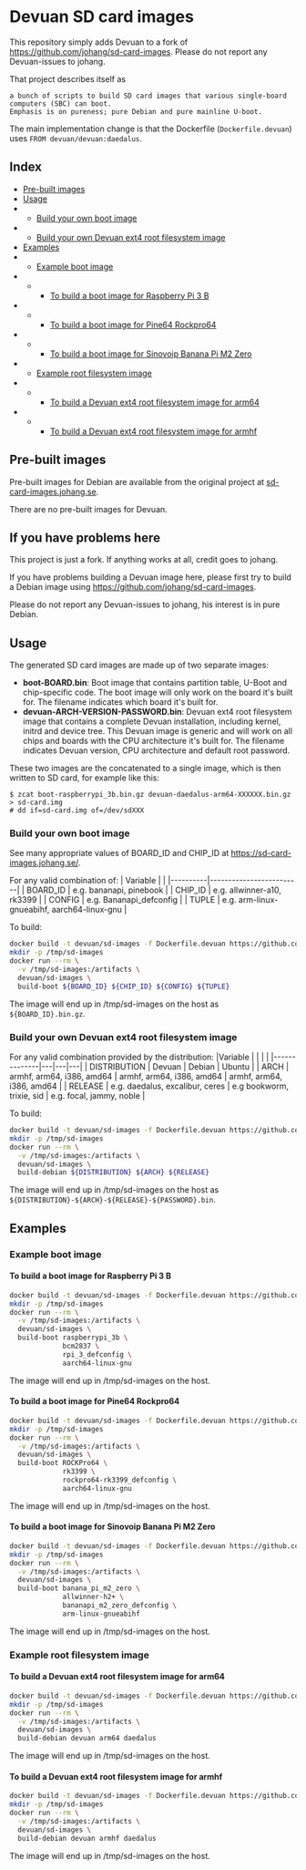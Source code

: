 # Devuan SD card images

This repository simply adds Devuan to a fork of https://github.com/johang/sd-card-images.  Please do not report any Devuan-issues to johang.

That project describes itself as
```
a bunch of scripts to build SD card images that various single-board computers (SBC) can boot.
Emphasis is on pureness; pure Debian and pure mainline U-boot.
```
The main implementation change is that the Dockerfile (`Dockerfile.devuan`) uses `FROM devuan/devuan:daedalus`.

## Index
- [Pre-built images](#pre-built-images)
- [Usage](#usage)
- - [Build your own boot image](#build-your-own-boot-image)
- - [Build your own Devuan ext4 root filesystem image](build-your-own-devuan-ext4-root-filesystem-image)
- [Examples](#examples)
- - [Example boot image](#example-boot-image)
- - - [To build a boot image for Raspberry Pi 3 B](#to-build-a-boot-image-for-raspberry-pi-3-b)
- - - [To build a boot image for Pine64 Rockpro64](#to-build-a-boot-image-for-pine64-rockpro64)
- - - [To build a boot image for Sinovoip Banana Pi M2 Zero](#to-build-a-boot-image-for-sinovoip-banana-pi-m2-zero)
- - [Example root filesystem image](#example-root-filesystem-image)
- - - [To build a Devuan ext4 root filesystem image for arm64](#to-build-a-devuan-ext4-root-filesystem-image-for-arm64)
- - - [To build a Devuan ext4 root filesystem image for armhf](#to-build-a-devuan-ext4-root-filesystem-image-for-armhf)

## Pre-built images

Pre-built images for Debian are available from the original project at [sd-card-images.johang.se](https://sd-card-images.johang.se).

There are no pre-built images for Devuan.

## If you have problems here ##

This project is just a fork.  If anything works at all, credit goes to johang.

If you have problems building a Devuan image here, please first try to build a Debian image using https://github.com/johang/sd-card-images.

Please do not report any Devuan-issues to johang, his interest is in pure Debian.

## Usage

The generated SD card images are made up of two separate images:

- **boot-BOARD.bin**: Boot image that contains partition table, U-Boot and chip-specific code. The boot image will only work on the board it's built for. The filename indicates which board it's built for.
- **devuan-ARCH-VERSION-PASSWORD.bin**: Devuan ext4 root filesystem image that contains a complete Devuan installation, including kernel, initrd and device tree. This Devuan image is generic and will work on all chips and boards with the CPU architecture it's built for. The filename indicates Devuan version, CPU architecture and default root password.

These two images are the concatenated to a single image, which is then written to SD card, for example like this:

    $ zcat boot-raspberrypi_3b.bin.gz devuan-daedalus-arm64-XXXXXX.bin.gz > sd-card.img
    # dd if=sd-card.img of=/dev/sdXXX

### Build your own boot image

See many appropriate values of BOARD_ID and CHIP_ID at https://sd-card-images.johang.se/.

For any valid combination of:
  | Variable |  |
  |----------|-------------------------|
  | BOARD_ID | e.g. bananapi, pinebook |
  | CHIP_ID  | e.g. allwinner-a10, rk3399 |
  | CONFIG   | e.g. Bananapi_defconfig |
  | TUPLE    | e.g. arm-linux-gnueabihf, aarch64-linux-gnu |

To build:
```bash
docker build -t devuan/sd-images -f Dockerfile.devuan https://github.com/watchful-0wl/sd-card-images.git#add_devuan
mkdir -p /tmp/sd-images
docker run --rm \
  -v /tmp/sd-images:/artifacts \
  devuan/sd-images \
  build-boot ${BOARD_ID} ${CHIP_ID} ${CONFIG} ${TUPLE}
```

The image will end up in /tmp/sd-images on the host as `${BOARD_ID}.bin.gz`.

### Build your own Devuan ext4 root filesystem image

For any valid combination provided by the distribution:
  |Variable      |   |   |   |
  |--------------|---|---|---|
  | DISTRIBUTION | Devuan | Debian | Ubuntu |
  | ARCH         | armhf, arm64, i386, amd64 | armhf, arm64, i386, amd64 | armhf, arm64, i386, amd64 |
  | RELEASE      | e.g. daedalus, excalibur, ceres | e.g bookworm, trixie, sid | e.g. focal, jammy, noble |

To build:
```bash
docker build -t devuan/sd-images -f Dockerfile.devuan https://github.com/watchful-0wl/sd-card-images.git#add_devuan
mkdir -p /tmp/sd-images
docker run --rm \
  -v /tmp/sd-images:/artifacts \
  devuan/sd-images \
  build-debian ${DISTRIBUTION} ${ARCH} ${RELEASE}
```

The image will end up in /tmp/sd-images on the host as `${DISTRIBUTION}-${ARCH}-${RELEASE}-${PASSWORD}.bin`.

## Examples

### Example boot image

#### To build a boot image for Raspberry Pi 3 B

```bash
docker build -t devuan/sd-images -f Dockerfile.devuan https://github.com/watchful-0wl/sd-card-images.git#add_devuan
mkdir -p /tmp/sd-images
docker run --rm \
  -v /tmp/sd-images:/artifacts \
  devuan/sd-images \
  build-boot raspberrypi_3b \
             bcm2837 \
             rpi_3_defconfig \
             aarch64-linux-gnu
```

The image will end up in /tmp/sd-images on the host.

#### To build a boot image for Pine64 Rockpro64

```bash
docker build -t devuan/sd-images -f Dockerfile.devuan https://github.com/watchful-0wl/sd-card-images.git#add_devuan
mkdir -p /tmp/sd-images
docker run --rm \
  -v /tmp/sd-images:/artifacts \
  devuan/sd-images \
  build-boot ROCKPro64 \
             rk3399 \
             rockpro64-rk3399_defconfig \
             aarch64-linux-gnu
```

The image will end up in /tmp/sd-images on the host.

#### To build a boot image for Sinovoip Banana Pi M2 Zero

```bash
docker build -t devuan/sd-images -f Dockerfile.devuan https://github.com/watchful-0wl/sd-card-images.git#add_devuan
mkdir -p /tmp/sd-images
docker run --rm \
  -v /tmp/sd-images:/artifacts \
  devuan/sd-images \
  build-boot banana_pi_m2_zero \
             allwinner-h2+ \
             bananapi_m2_zero_defconfig \
             arm-linux-gnueabihf
```

The image will end up in /tmp/sd-images on the host.

### Example root filesystem image

#### To build a Devuan ext4 root filesystem image for arm64

```bash
docker build -t devuan/sd-images -f Dockerfile.devuan https://github.com/watchful-0wl/sd-card-images.git#add_devuan
mkdir -p /tmp/sd-images
docker run --rm \
  -v /tmp/sd-images:/artifacts \
  devuan/sd-images \
  build-debian devuan arm64 daedalus
```

The image will end up in /tmp/sd-images on the host.

#### To build a Devuan ext4 root filesystem image for armhf

```bash
docker build -t devuan/sd-images -f Dockerfile.devuan https://github.com/watchful-0wl/sd-card-images.git#add_devuan
mkdir -p /tmp/sd-images
docker run --rm \
  -v /tmp/sd-images:/artifacts \
  devuan/sd-images \
  build-debian devuan armhf daedalus
```

The image will end up in /tmp/sd-images on the host.
